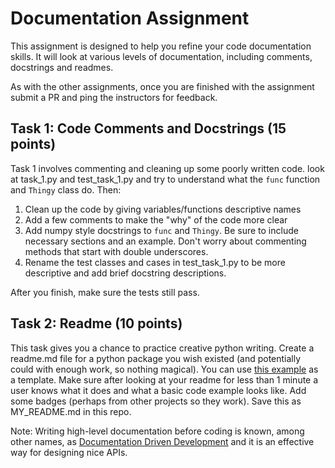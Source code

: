 # Documentation Assignment

This assignment is designed to help you refine your code documentation skills.
It will look at various levels of documentation, including comments, docstrings
and readmes.

As with the other assignments, once you are finished with the assignment submit 
a PR and ping the instructors for feedback.

## Task 1: Code Comments and Docstrings (15 points)

Task 1 involves commenting and cleaning up some poorly written code.
look at task_1.py and test_task_1.py and try to understand what the 
`func` function and `Thingy` class do. Then:

1. Clean up the code by giving variables/functions descriptive names
2. Add a few comments to make the "why" of the code more clear
3. Add numpy style docstrings to `func` and `Thingy`. Be sure to include necessary sections and an example. 
   Don't worry about commenting methods that start with double underscores.
4. Rename the test classes and cases in test_task_1.py to be more descriptive 
   and add brief docstring descriptions.

After you finish, make sure the tests still pass.

## Task 2: Readme (10 points)

This task gives you a chance to practice creative python writing. 
Create a readme.md file for a python package you wish existed 
(and potentially could with enough work, so nothing magical). You can use 
[this example](https://github.com/banesullivan/README) as a template. 
Make sure after looking at your readme for less than 1 minute a user knows what it does
and what a basic code example looks like. Add some badges (perhaps from other projects so they work).
Save this as MY_README.md in this repo.

Note: Writing high-level documentation before coding is known, among other names,
as [Documentation Driven Development](https://gist.github.com/zsup/9434452) and it
is an effective way for designing nice APIs.
